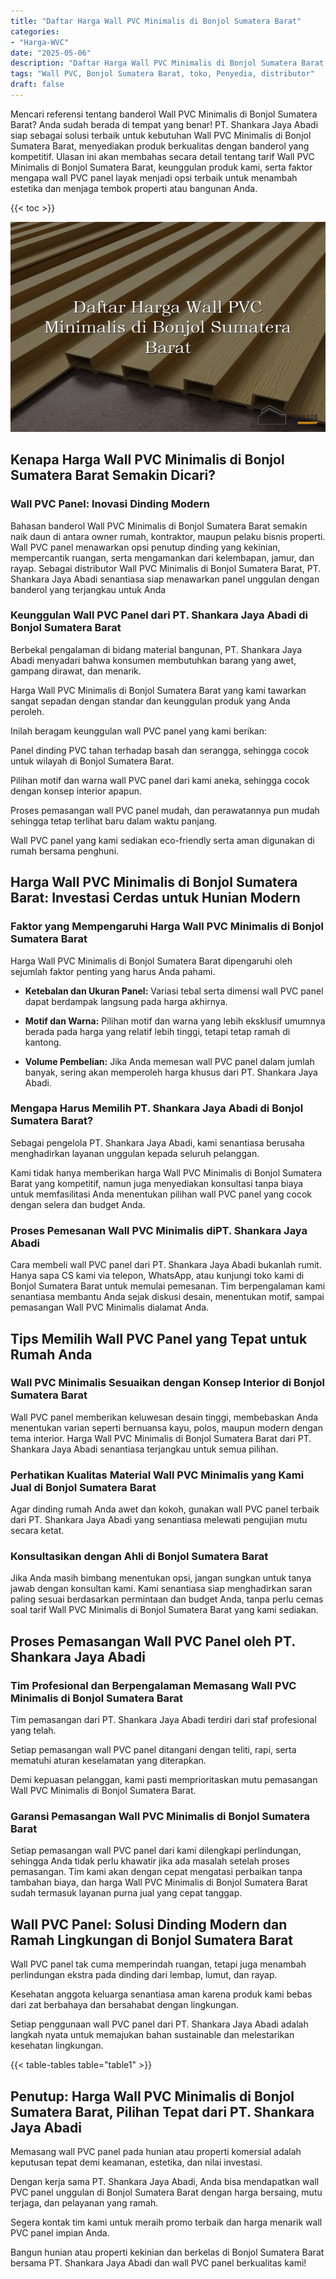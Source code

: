 ```yaml
---
title: "Daftar Harga Wall PVC Minimalis di Bonjol Sumatera Barat"
categories: 
- "Harga-WVC"
date: "2025-05-06"
description: "Daftar Harga Wall PVC Minimalis di Bonjol Sumatera Barat bagi tempat tinggal, office, dan toko. Panel terbaik, beragam motif, warna modern, dengan jasa instalasi oleh tim berpengalaman serta jaminan resmi!|Layanan penjualan Wall PVC Minimalis di Bonjol Sumatera Barat untuk kebutuhan hunian, office, atau gerai, beserta panel berkualitas dan pemasangan oleh tim ahli dan jaminan resmi.|Alternatif Wall PVC Minimalis di Bonjol Sumatera Barat yang terbukti untuk tempat tinggal, perkantoran, dan gerai, bersama material unggulan dan penempatan ditangani oleh tim profesional dan garansi resmi.|Penyediaan Wall PVC Minimalis di Bonjol Sumatera Barat untuk hunian, kantor, dan gerai, dengan material unggulan dan pemasangan dikerjakan oleh tim berpengalaman, disertai beserta garansi resmi.}"
tags: "Wall PVC, Bonjol Sumatera Barat, toko, Penyedia, distributor"
draft: false
---
```


Mencari referensi tentang banderol Wall PVC Minimalis di Bonjol Sumatera Barat? Anda sudah berada di tempat yang benar! PT. Shankara Jaya Abadi siap sebagai solusi terbaik untuk kebutuhan Wall PVC Minimalis di Bonjol Sumatera Barat, menyediakan produk berkualitas dengan banderol yang kompetitif. Ulasan ini akan membahas secara detail tentang tarif Wall PVC Minimalis di Bonjol Sumatera Barat, keunggulan produk kami, serta faktor mengapa wall PVC panel layak menjadi opsi terbaik untuk menambah estetika dan menjaga tembok properti atau bangunan Anda.

{{< toc >}}

![Daftar Harga Wall PVC Minimalis di Bonjol Sumatera Barat](/images/Harga-WVC/Daftar-Harga-Wall-PVC-Minimalis-di-Bonjol-Sumatera-Barat.png)


## Kenapa Harga Wall PVC Minimalis di Bonjol Sumatera Barat Semakin Dicari?

### Wall PVC Panel: Inovasi Dinding Modern

Bahasan banderol Wall PVC Minimalis di Bonjol Sumatera Barat semakin naik daun di antara owner rumah, kontraktor, maupun pelaku bisnis properti. Wall PVC panel menawarkan opsi penutup dinding yang kekinian, mempercantik ruangan, serta mengamankan dari kelembapan, jamur, dan rayap. Sebagai distributor Wall PVC Minimalis di Bonjol Sumatera Barat, PT. Shankara Jaya Abadi senantiasa siap menawarkan panel unggulan dengan banderol yang terjangkau untuk Anda

### Keunggulan Wall PVC Panel dari PT. Shankara Jaya Abadi di Bonjol Sumatera Barat

Berbekal pengalaman di bidang material bangunan, PT. Shankara Jaya Abadi menyadari bahwa konsumen membutuhkan barang yang awet, gampang dirawat, dan menarik.

Harga Wall PVC Minimalis di Bonjol Sumatera Barat yang kami tawarkan sangat sepadan dengan standar dan keunggulan produk yang Anda peroleh.

Inilah beragam keunggulan wall PVC panel yang kami berikan:

Panel dinding PVC tahan terhadap basah dan serangga, sehingga cocok untuk wilayah di Bonjol Sumatera Barat.

Pilihan motif dan warna wall PVC panel dari kami aneka, sehingga cocok dengan konsep interior apapun.

Proses pemasangan wall PVC panel mudah, dan perawatannya pun mudah sehingga tetap terlihat baru dalam waktu panjang.

Wall PVC panel yang kami sediakan eco-friendly serta aman digunakan di rumah bersama penghuni.

## Harga Wall PVC Minimalis di Bonjol Sumatera Barat: Investasi Cerdas untuk Hunian Modern

### Faktor yang Mempengaruhi Harga Wall PVC Minimalis di Bonjol Sumatera Barat

Harga Wall PVC Minimalis di Bonjol Sumatera Barat dipengaruhi oleh sejumlah faktor penting yang harus Anda pahami.

- **Ketebalan dan Ukuran Panel:** Variasi tebal serta dimensi wall PVC panel dapat berdampak langsung pada harga akhirnya.

- **Motif dan Warna:** Pilihan motif dan warna yang lebih eksklusif umumnya berada pada harga yang relatif lebih tinggi, tetapi tetap ramah di kantong.

- **Volume Pembelian:** Jika Anda memesan wall PVC panel dalam jumlah banyak, sering akan memperoleh harga khusus dari PT. Shankara Jaya Abadi.

### Mengapa Harus Memilih PT. Shankara Jaya Abadi di Bonjol Sumatera Barat?

Sebagai pengelola PT. Shankara Jaya Abadi, kami senantiasa berusaha menghadirkan layanan unggulan kepada seluruh pelanggan.

Kami tidak hanya memberikan harga Wall PVC Minimalis di Bonjol Sumatera Barat yang kompetitif, namun juga menyediakan konsultasi tanpa biaya untuk memfasilitasi Anda menentukan pilihan wall PVC panel yang cocok dengan selera dan budget Anda.

### Proses Pemesanan Wall PVC Minimalis diPT. Shankara Jaya Abadi

Cara membeli wall PVC panel dari PT. Shankara Jaya Abadi bukanlah rumit. Hanya sapa CS kami via telepon, WhatsApp, atau kunjungi toko kami di Bonjol Sumatera Barat untuk memulai pemesanan. Tim berpengalaman kami senantiasa membantu Anda sejak diskusi desain, menentukan motif, sampai pemasangan Wall PVC Minimalis dialamat Anda.

## Tips Memilih Wall PVC Panel yang Tepat untuk Rumah Anda

### Wall PVC Minimalis Sesuaikan dengan Konsep Interior di Bonjol Sumatera Barat

Wall PVC panel memberikan keluwesan desain tinggi, membebaskan Anda menentukan varian seperti bernuansa kayu, polos, maupun modern dengan tema interior. Harga Wall PVC Minimalis di Bonjol Sumatera Barat dari PT. Shankara Jaya Abadi senantiasa terjangkau untuk semua pilihan.

### Perhatikan Kualitas Material Wall PVC Minimalis yang Kami Jual di Bonjol Sumatera Barat

Agar dinding rumah Anda awet dan kokoh, gunakan wall PVC panel terbaik dari PT. Shankara Jaya Abadi yang senantiasa melewati pengujian mutu secara ketat.

### Konsultasikan dengan Ahli di Bonjol Sumatera Barat

Jika Anda masih bimbang menentukan opsi, jangan sungkan untuk tanya jawab dengan konsultan kami. Kami senantiasa siap menghadirkan saran paling sesuai berdasarkan permintaan dan budget Anda, tanpa perlu cemas soal tarif Wall PVC Minimalis di Bonjol Sumatera Barat yang kami sediakan.

## Proses Pemasangan Wall PVC Panel oleh PT. Shankara Jaya Abadi

### Tim Profesional dan Berpengalaman Memasang Wall PVC Minimalis di Bonjol Sumatera Barat

Tim pemasangan dari PT. Shankara Jaya Abadi terdiri dari staf profesional yang telah.

Setiap pemasangan wall PVC panel ditangani dengan teliti, rapi, serta mematuhi aturan keselamatan yang diterapkan.

Demi kepuasan pelanggan, kami pasti memprioritaskan mutu pemasangan Wall PVC Minimalis di Bonjol Sumatera Barat.

### Garansi Pemasangan Wall PVC Minimalis di Bonjol Sumatera Barat

Setiap pemasangan wall PVC panel dari kami dilengkapi perlindungan, sehingga Anda tidak perlu khawatir jika ada masalah setelah proses pemasangan. Tim kami akan dengan cepat mengatasi perbaikan tanpa tambahan biaya, dan harga Wall PVC Minimalis di Bonjol Sumatera Barat sudah termasuk layanan purna jual yang cepat tanggap.

## Wall PVC Panel: Solusi Dinding Modern dan Ramah Lingkungan di Bonjol Sumatera Barat

Wall PVC panel tak cuma memperindah ruangan, tetapi juga menambah perlindungan ekstra pada dinding dari lembap, lumut, dan rayap.

Kesehatan anggota keluarga senantiasa aman karena produk kami bebas dari zat berbahaya dan bersahabat dengan lingkungan.

Setiap penggunaan wall PVC panel dari PT. Shankara Jaya Abadi adalah langkah nyata untuk memajukan bahan sustainable dan melestarikan kesehatan lingkungan.

{{< table-tables table="table1" >}}

## Penutup: Harga Wall PVC Minimalis di Bonjol Sumatera Barat, Pilihan Tepat dari PT. Shankara Jaya Abadi

Memasang wall PVC panel pada hunian atau properti komersial adalah keputusan tepat demi keamanan, estetika, dan nilai investasi.

Dengan kerja sama PT. Shankara Jaya Abadi, Anda bisa mendapatkan wall PVC panel unggulan di Bonjol Sumatera Barat dengan harga bersaing, mutu terjaga, dan pelayanan yang ramah.

Segera kontak tim kami untuk meraih promo terbaik dan harga menarik wall PVC panel impian Anda.

Bangun hunian atau properti kekinian dan berkelas di Bonjol Sumatera Barat bersama PT. Shankara Jaya Abadi dan wall PVC panel berkualitas kami!